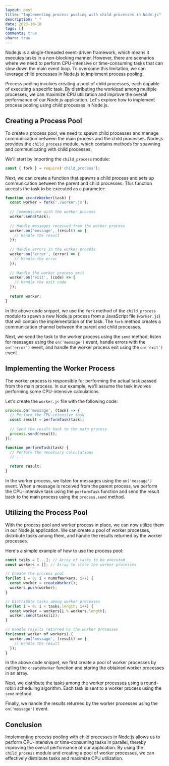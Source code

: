 ```yaml
---
layout: post
title: "Implementing process pooling with child processes in Node.js"
description: " "
date: 2023-10-10
tags: []
comments: true
share: true
---
```


Node.js is a single-threaded event-driven framework, which means it executes tasks in a non-blocking manner. However, there are scenarios where we need to perform CPU-intensive or time-consuming tasks that can slow down the main event loop. To overcome this limitation, we can leverage child processes in Node.js to implement process pooling.

Process pooling involves creating a pool of child processes, each capable of executing a specific task. By distributing the workload among multiple processes, we can maximize CPU utilization and improve the overall performance of our Node.js application. Let's explore how to implement process pooling using child processes in Node.js.

## Creating a Process Pool

To create a process pool, we need to spawn child processes and manage communication between the main process and the child processes. Node.js provides the `child_process` module, which contains methods for spawning and communicating with child processes.

We'll start by importing the `child_process` module:

```javascript
const { fork } = require('child_process');
```

Next, we can create a function that spawns a child process and sets up communication between the parent and child processes. This function accepts the task to be executed as a parameter:

```javascript
function createWorker(task) {
  const worker = fork('./worker.js');
  
  // Communicate with the worker process
  worker.send(task);
  
  // Handle messages received from the worker process
  worker.on('message', (result) => {
    // Handle the result
  });
  
  // Handle errors in the worker process
  worker.on('error', (error) => {
    // Handle the error
  });
  
  // Handle the worker process exit
  worker.on('exit', (code) => {
    // Handle the exit code
  });
  
  return worker;
}
```

In the above code snippet, we use the `fork` method of the `child_process` module to spawn a new Node.js process from a JavaScript file (`worker.js`) that will contain the implementation of the task. The `fork` method creates a communication channel between the parent and child processes.

Next, we send the task to the worker process using the `send` method, listen for messages using the `on('message')` event, handle errors with the `on('error')` event, and handle the worker process exit using the `on('exit')` event.

## Implementing the Worker Process

The worker process is responsible for performing the actual task passed from the main process. In our example, we'll assume the task involves performing some CPU-intensive calculations.

Let's create the `worker.js` file with the following code:

```javascript
process.on('message', (task) => {
  // Perform the CPU-intensive task
  const result = performTask(task);
  
  // Send the result back to the main process
  process.send(result);
});

function performTask(task) {
  // Perform the necessary calculations
  // ...
  
  return result;
}
```

In the worker process, we listen for messages using the `on('message')` event. When a message is received from the parent process, we perform the CPU-intensive task using the `performTask` function and send the result back to the main process using the `process.send` method.

## Utilizing the Process Pool

With the process pool and worker process in place, we can now utilize them in our Node.js application. We can create a pool of worker processes, distribute tasks among them, and handle the results returned by the worker processes.

Here's a simple example of how to use the process pool:

```javascript
const tasks = [...]; // Array of tasks to be executed
const workers = []; // Array to store the worker processes

// Create the process pool
for(let i = 0; i < numOfWorkers; i++) {
  const worker = createWorker();
  workers.push(worker);
}

// Distribute tasks among worker processes
for(let i = 0; i < tasks.length; i++) {
  const worker = workers[i % workers.length];
  worker.send(tasks[i]);
}

// Handle results returned by the worker processes
for(const worker of workers) {
  worker.on('message', (result) => {
    // Handle the result
  });
}
```

In the above code snippet, we first create a pool of worker processes by calling the `createWorker` function and storing the obtained worker processes in an array.

Next, we distribute the tasks among the worker processes using a round-robin scheduling algorithm. Each task is sent to a worker process using the `send` method.

Finally, we handle the results returned by the worker processes using the `on('message')` event.

## Conclusion

Implementing process pooling with child processes in Node.js allows us to perform CPU-intensive or time-consuming tasks in parallel, thereby improving the overall performance of our application. By using the `child_process` module and creating a pool of worker processes, we can effectively distribute tasks and maximize CPU utilization.